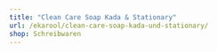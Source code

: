 ```yaml
---
title: "Clean Care Soap Kada & Stationary"
url: /ekarool/clean-care-soap-kada-und-stationary/
shop: Schreibwaren
---
```

